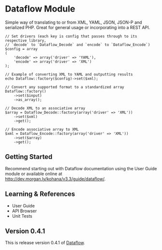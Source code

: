 # Dataflow Module

Simple way of translating to or from XML, YAML, JSON, JSON-P and serialized PHP. Great for general 
usage or incorporating into a REST API.

	// Set drivers (each key is config that passes through to its respective library, 
	// `decode` to `Dataflow_Decode` and `encode` to `Dataflow_Encode`)
	$config = array
	(
		'decode' => array('driver' => 'YAML'),
		'encode' => array('driver' => 'XML')
	);

	// Example of converting XML to YAML and outputting results
	echo Dataflow::factory($config)->set($xml);
	
	// Convert any supported format to a standardized array
	Dataflow::factory()
		->set($input)
		->as_array();

	// Decode XML to an associative array
	$array = Dataflow_Decode::factory(array('driver' => 'XML'))
		->set($xml)
		->get();

	// Encode associative array to XML
	$xml = Dataflow_Encode::factory(array('driver' => 'XML'))
		->set($array)
		->get();

## Getting Started

Recommend starting out with Dataflow documentation using the User Guide module or available 
online at http://dev.morgan.ly/kohana/v3.3/guide/dataflow/.

## Learning & References

- User Guide
- API Browser
- Unit Tests

## Version 0.4.1

This is release version 0.4.1 of [Dataflow](https://github.com/morgan/kohana-dataflow).

